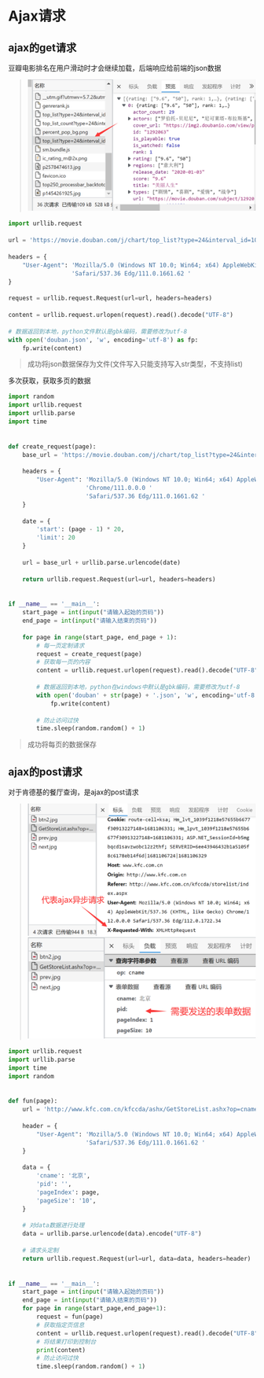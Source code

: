 # Ajax请求

## ajax的get请求

豆瓣电影排名在用户滑动时才会继续加载，后端响应给前端的json数据

> <img src="img/3.Ajax请求/image-20230409114108752.png" alt="image-20230409114108752" style="zoom:50%;" />

```python
import urllib.request

url = 'https://movie.douban.com/j/chart/top_list?type=24&interval_id=100%3A90&action=&start=0&limit=20'

headers = {
    "User-Agent": 'Mozilla/5.0 (Windows NT 10.0; Win64; x64) AppleWebKit/537.36 (KHTML, like Gecko) Chrome/111.0.0.0 '
                  'Safari/537.36 Edg/111.0.1661.62 '
}

request = urllib.request.Request(url=url, headers=headers)

content = urllib.request.urlopen(request).read().decode("UTF-8")

# 数据返回到本地，python文件默认是gbk编码，需要修改为utf-8
with open('douban.json', 'w', encoding='utf-8') as fp:
    fp.write(content)

```

> 成功将json数据保存为文件(文件写入只能支持写入str类型，不支持list)

多次获取，获取多页的数据

```python
import random
import urllib.request
import urllib.parse
import time


def create_request(page):
    base_url = 'https://movie.douban.com/j/chart/top_list?type=24&interval_id=100%3A90&action=&'

    headers = {
        "User-Agent": 'Mozilla/5.0 (Windows NT 10.0; Win64; x64) AppleWebKit/537.36 (KHTML, like Gecko) '
                      'Chrome/111.0.0.0 '
                      'Safari/537.36 Edg/111.0.1661.62 '
    }

    date = {
        'start': (page - 1) * 20,
        'limit': 20
    }

    url = base_url + urllib.parse.urlencode(date)

    return urllib.request.Request(url=url, headers=headers)


if __name__ == '__main__':
    start_page = int(input("请输入起始的页码"))
    end_page = int(input("请输入结束的页码"))

    for page in range(start_page, end_page + 1):
        # 每一页定制请求
        request = create_request(page)
        # 获取每一页的内容
        content = urllib.request.urlopen(request).read().decode("UTF-8")

        # 数据返回到本地，python在windows中默认是gbk编码，需要修改为utf-8
        with open('douban' + str(page) + '.json', 'w', encoding='utf-8') as fp:
            fp.write(content)

        # 防止访问过快
        time.sleep(random.random() + 1)

```

> 成功将每页的数据保存

## ajax的post请求

对于肯德基的餐厅查询，是ajax的post请求

> <img src="img/3.Ajax请求/image-20230410140740912.png" alt="image-20230410140740912" style="zoom:50%;" />
>
> <img src="img/3.Ajax请求/image-20230410140945541.png" alt="image-20230410140945541" style="zoom:50%;" />

```python
import urllib.request
import urllib.parse
import time
import random


def fun(page):
    url = 'http://www.kfc.com.cn/kfccda/ashx/GetStoreList.ashx?op=cname'

    header = {
        "User-Agent": 'Mozilla/5.0 (Windows NT 10.0; Win64; x64) AppleWebKit/537.36 (KHTML, like Gecko) Chrome/111.0.0.0 '
                      'Safari/537.36 Edg/111.0.1661.62 '
    }
    
    data = {
        'cname': '北京',
        'pid': '',
        'pageIndex': page,
        'pageSize': '10',
    }
    
    # 对data数据进行处理
    data = urllib.parse.urlencode(data).encode("UTF-8")

    # 请求头定制
    return urllib.request.Request(url=url, data=data, headers=header)


if __name__ == '__main__':
    start_page = int(input("请输入起始的页码"))
    end_page = int(input("请输入结束的页码"))
    for page in range(start_page,end_page+1):
        request = fun(page)
        # 获取指定页信息
        content = urllib.request.urlopen(request).read().decode("UTF-8")
        # 将结果打印到控制台
        print(content)
        # 防止访问过快
        time.sleep(random.random() + 1)

```

